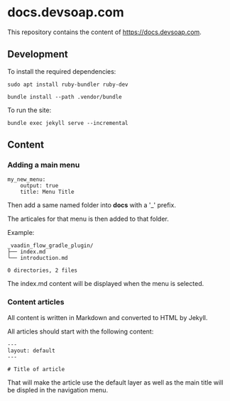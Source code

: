 # docs.devsoap.com

This repository contains the content of https://docs.devsoap.com.




## Development

To install the required dependencies:
```
sudo apt install ruby-bundler ruby-dev

bundle install --path .vendor/bundle
```

To run the site:

```
bundle exec jekyll serve --incremental
```

## Content

### Adding a main menu

```
my_new_menu:
    output: true
    title: Menu Title
```

Then add a same named folder into **docs** with a '_' prefix.

The articales for that menu is then added to that folder.

Example:
```
_vaadin_flow_gradle_plugin/
├── index.md
└── introduction.md

0 directories, 2 files
```

The index.md content will be displayed when the menu is selected.


### Content articles

All content is written in Markdown and converted to HTML by Jekyll.

All articles should start with the following content:

```
---
layout: default
---

# Title of article
```

That will make the article use the default layer as well as the main title will be displed in the navigation menu.
